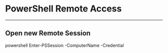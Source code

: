 # PowerShell Remote Access


---
## Open new Remote Session

powershell
Enter-PSSession -ComputerName <SERVER> -Credential <USERNAME>

